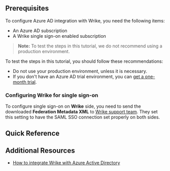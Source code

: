 ## Prerequisites

To configure Azure AD integration with Wrike, you need the following items:

- An Azure AD subscription
- A Wrike single sign-on enabled subscription

> **Note:**
> To test the steps in this tutorial, we do not recommend using a production environment.

To test the steps in this tutorial, you should follow these recommendations:

- Do not use your production environment, unless it is necessary.
- If you don't have an Azure AD trial environment, you can [get a one-month trial](https://azure.microsoft.com/pricing/free-trial/).

### Configuring Wrike for single sign-on

To configure single sign-on on **Wrike** side, you need to send the downloaded **Federation Metadata XML** to [Wrike support team](mailto:support@team.wrike.com). They set this setting to have the SAML SSO connection set properly on both sides.

## Quick Reference


## Additional Resources

* [How to integrate Wrike with Azure Active Directory](https://docs.microsoft.com/azure/active-directory/saas-apps/wrike-tutorial)
